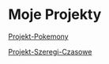 # Moje Projekty
 
[Projekt-Pokemony](https://alflermilosz.github.io/Moje-Projekty/Projekt-Pokemony/Projekt.html)

[Projekt-Szeregi-Czasowe](https://alflermilosz.github.io/Moje-Projekty/Projekt-Szeregi-Czasowe/Projekt.html)